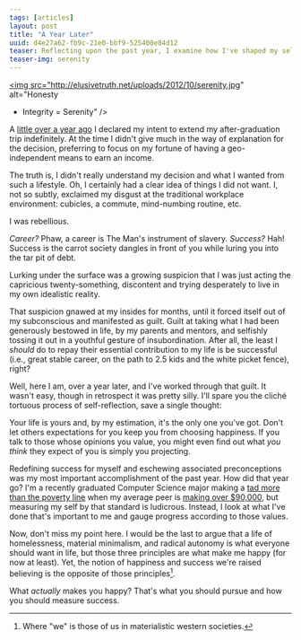 ```yaml
---
tags: [articles]
layout: post
title: "A Year Later"
uuid: d4e27a62-fb9c-21e0-bbf9-525400e84d12
teaser: Reflecting upon the past year, I examine how I've shaped my self-identity by coping with my decision to travel indefinitely. Breaking one of my own rules, I end up proferring advice from my lessons learned.
teaser-img: serenity
---
```


 <a
href="http://www.forbes.com/sites/jessicahagy/2012/10/04/40-things-to-say-before-you-die/"
title="Serenity"><img src="http://elusivetruth.net/uploads/2012/10/serenity.jpg" alt="Honesty
+ Integrity = Serenity" /></a>

A [little over a year
ago](http://elusivetruth.net/2011/07/23/coming-out-so-to-speak.html) I declared
my intent to extend my after-graduation trip indefinitely. At the time I didn't
give much in the way of explanation for the decision, preferring to focus on my
fortune of having a geo-independent means to earn an income.

The truth is, I didn't really understand my decision and what I wanted from such
a lifestyle. Oh, I certainly had a clear idea of things I did not want. I, not
so subtly, exclaimed my disgust at the traditional workplace environment:
cubicles, a commute, mind-numbing routine, etc.

I was rebellious.

*Career?* Phaw, a career is The Man's instrument of slavery. *Success?* Hah!
Success is the carrot society dangles in front of you while luring you into the
tar pit of debt.

Lurking under the surface was a growing suspicion that I was just acting the
capricious twenty-something, discontent and trying desperately to live in my
own idealistic reality.

That suspicion gnawed at my insides for months, until it forced itself out of
my subconscious and manifested as guilt. Guilt at taking what I had been
generously bestowed in life, by my parents and mentors, and selfishly tossing
it out in a youthful gesture of insubordination. After all, the least
I *should* do to repay their essential contribution to my life is be
successful (i.e., great stable career, on the path to 2.5 kids and the white
picket fence), right?

Well, here I am, over a year later, and I've worked through that guilt. It
wasn't easy, though in retrospect it was pretty silly. I'll spare you the
cliché tortuous process of self-reflection, save a single thought:

Your life is yours and, by my estimation, it's the only one you've got. Don't
let others expectations for you keep you from choosing happiness. If you talk
to those whose opinions you value, you might even find out what *you think*
they expect of you is simply you projecting.

Redefining success for myself and eschewing associated preconceptions was my
most important accomplishment of the past year. How did that year go? I'm
a recently graduated Computer Science major making a [tad more than the poverty
line][poverty] when my average peer is [making over $90,000][others], but
measuring my self by that standard is ludicrous. Instead, I look at
what I've done that's important to me and gauge progress according to those
values.

Now, don't miss my point here. I would be the last to argue that a life of
homelessness, material minimalism, and radical autonomy is what everyone should
want in life, but those three principles are what make me happy (for now at
least). Yet, the notion of happiness and success we're raised believing is the
opposite of those principles[^1].

What *actually* makes you happy? That's what you should pursue and how you should measure
success.

[poverty]: http://aspe.hhs.gov/poverty/11poverty.shtml "2011 Poverty Line in USA: $10,890"
[others]: http://www.bls.gov/ooh/computer-and-information-technology/software-developers.htm#TB_inline?height=325&width=325&inlineId=qf-wage "US Dept. of Labor stats for Software Developers"
[^1]: Where "we" is those of us in materialistic western societies.
